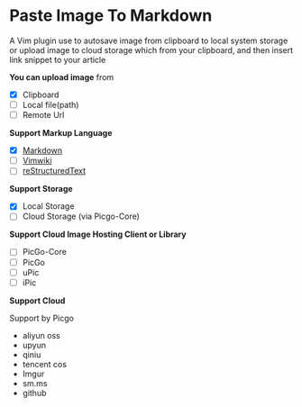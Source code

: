 Paste Image To Markdown
=======================

A Vim plugin use to autosave  image from clipboard to local system storage or upload image to cloud storage which from your clipboard, and then insert link snippet to your article


**You can upload image** from

* [x] Clipboard
* [ ] Local file(path)
* [ ] Remote Url

**Support Markup Language**

* [x] [Markdown](https://daringfireball.net/projects/markdown/)
* [ ] [Vimwiki](https://github.com/vimwiki/vimwiki)
* [ ] [reStructuredText](https://www.sphinx-doc.org/en/master/usage/restructuredtext/index.html)

**Support Storage**

* [x] Local Storage
* [ ] Cloud Storage (via Picgo-Core)

**Support Cloud Image Hosting Client or Library**

* [ ] PicGo-Core
* [ ] PicGo
* [ ] uPic
* [ ] iPic

**Support Cloud**

Support by Picgo

* aliyun oss
* upyun
* qiniu
* tencent cos
* Imgur
* sm.ms
* github
